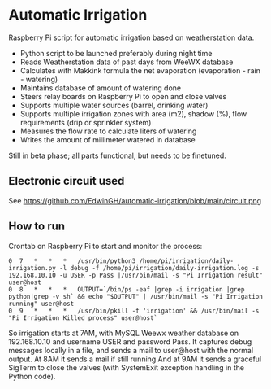 # Automatic Irrigation
Raspberry Pi script for automatic irrigation based on weatherstation data.
 
 * Python script to be launched preferably during night time
 * Reads Weatherstation data of past days from WeeWX database
 * Calculates with Makkink formula the net evaporation (evaporation - rain - watering)
 * Maintains database of amount of watering done
 * Steers relay boards on Raspberry Pi to open and close valves
 * Supports multiple water sources (barrel, drinking water)
 * Supports multiple irrigation zones with area (m2), shadow (%), flow requirements (drip or sprinkler system)
 * Measures the flow rate to calculate liters of watering
 * Writes the amount of millimeter watered in database

Still in beta phase; all parts functional, but needs to be finetuned.

## Electronic circuit used
See https://github.com/EdwinGH/automatic-irrigation/blob/main/circuit.png

## How to run
Crontab on Raspberry Pi to start and monitor the process:

    0  7   *   *   *   /usr/bin/python3 /home/pi/irrigation/daily-irrigation.py -l debug -f /home/pi/irrigation/daily-irrigation.log -s 192.168.10.10 -u USER -p Pass |/usr/bin/mail -s "Pi Irrigation result" user@host
    0  8   *   *   *   OUTPUT=`/bin/ps -eaf |grep -i irrigation |grep python|grep -v sh` && echo "$OUTPUT" | /usr/bin/mail -s "Pi Irrigation running" user@host
    0  9   *   *   *   /usr/bin/pkill -f 'irrigation' && /usr/bin/mail -s "Pi Irrigation Killed process" user@host`

So irrigation starts at 7AM, with MySQL Weewx weather database on 192.168.10.10 and username USER and password Pass. It captures debug messages locally in a file, and sends a mail to user@host with the normal output.
At 8AM it sends a mail if still running
And at 9AM it sends a graceful SigTerm to close the valves (with SystemExit exception handling in the Python code).
